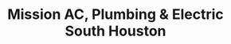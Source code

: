 ---
title: "Mission AC, Plumbing & Electric South Houston"
url: /pasadena/mission-ac-plumbing-and-electric-south-houston/
shop: supermarket
---